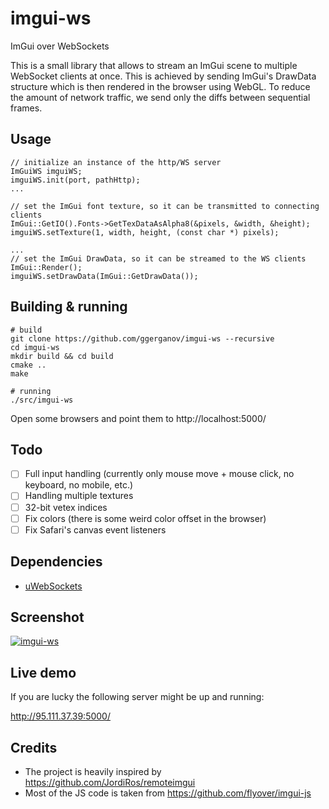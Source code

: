 # imgui-ws
ImGui over WebSockets

This is a small library that allows to stream an ImGui scene to multiple WebSocket clients at once. This is achieved by sending ImGui's DrawData structure which is then rendered in the browser using WebGL. To reduce the amount of network traffic, we send only the diffs between sequential frames.

## Usage

```
// initialize an instance of the http/WS server
ImGuiWS imguiWS;
imguiWS.init(port, pathHttp);
...

// set the ImGui font texture, so it can be transmitted to connecting clients
ImGui::GetIO().Fonts->GetTexDataAsAlpha8(&pixels, &width, &height);                                                                                            
imguiWS.setTexture(1, width, height, (const char *) pixels);

...
// set the ImGui DrawData, so it can be streamed to the WS clients
ImGui::Render();
imguiWS.setDrawData(ImGui::GetDrawData());

```

## Building & running

```
# build
git clone https://github.com/ggerganov/imgui-ws --recursive
cd imgui-ws
mkdir build && cd build
cmake ..
make

# running
./src/imgui-ws
```

Open some browsers and point them to http://localhost:5000/

## Todo

- [ ] Full input handling (currently only mouse move + mouse click, no keyboard, no mobile, etc.)
- [ ] Handling multiple textures
- [ ] 32-bit vetex indices
- [ ] Fix colors (there is some weird color offset in the browser)
- [ ] Fix Safari's canvas event listeners

## Dependencies

 - [uWebSockets](https://github.com/uNetworking/uWebSockets)
 
## Screenshot 
 
 <a href="https://i.imgur.com/TVxj8cf.png" target="_blank">![imgui-ws](https://i.imgur.com/TVxj8cf.png)</a>

## Live demo

If you are lucky the following server might be up and running:

http://95.111.37.39:5000/

## Credits
 - The project is heavily inspired by https://github.com/JordiRos/remoteimgui
 - Most of the JS code is taken from https://github.com/flyover/imgui-js
